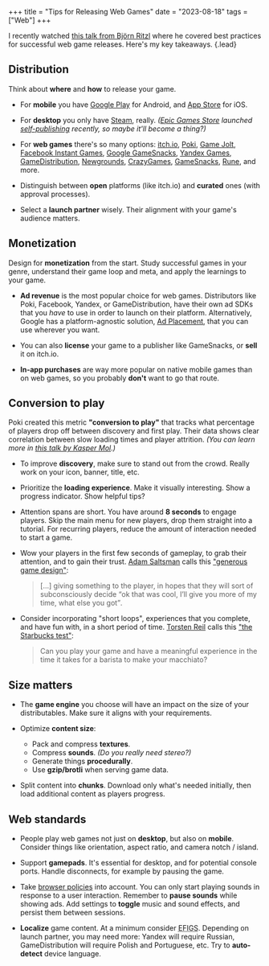 +++
title = "Tips for Releasing Web Games"
date = "2023-08-18"
tags = ["Web"]
+++

I recently watched [this talk from Björn Ritzl](https://youtu.be/EbOmEuoTc7g) where he covered best practices for successful web game releases. Here's my key takeaways.
{.lead}

<!--more-->

## Distribution

Think about **where** and **how** to release your game.

- For **mobile** you have [Google Play](https://play.google.com) for Android, and [App Store](https://www.apple.com/app-store/) for iOS.

- For **desktop** you only have [Steam](https://store.steampowered.com), really. _([Epic Games Store](https://store.epicgames.com) launched [self-publishing](https://store.epicgames.com/news/epic-games-store-launches-self-publishing-tools-for-game-developers-and-publishers) recently, so maybe it'll become a thing?)_

- For **web games** there's so many options: [itch.io](https://itch.io), [Poki](https://poki.com), [Game Jolt](https://gamejolt.com), [Facebook Instant Games](https://www.facebook.com/games/), [Google GameSnacks](https://gamesnacks.com), [Yandex Games](https://yandex.com/games/), [GameDistribution](https://gamedistribution.com), [Newgrounds](https://www.newgrounds.com/games/), [CrazyGames](https://www.crazygames.com), [GameSnacks](https://gamesnacks.com), [Rune](https://www.rune.ai), and more.

- Distinguish between **open** platforms (like itch.io) and **curated** ones (with approval processes).

- Select a **launch partner** wisely. Their alignment with your game's audience matters.

## Monetization

Design for **monetization** from the start. Study successful games in your genre, understand their game loop and meta, and apply the learnings to your game.

- **Ad revenue** is the most popular choice for web games. Distributors like Poki, Facebook, Yandex, or GameDistribution, have their own ad SDKs that you _have_ to use in order to launch on their platform. Alternatively, Google has a platform-agnostic solution, [Ad Placement](https://developers.google.com/ad-placement), that you can use wherever you want.

- You can also **license** your game to a publisher like GameSnacks, or **sell** it on itch.io.

- **In-app purchases** are way more popular on native mobile games than on web games, so you probably **don't** want to go that route.

## Conversion to play

Poki created this metric **"conversion to play"** that tracks what percentage of players drop off between discovery and first play. Their data shows clear correlation between slow loading times and player attrition. _(You can learn more in [this talk by Kasper Mol](https://youtu.be/1odNKssL3Oc).)_

- To improve **discovery**, make sure to stand out from the crowd. Really work on your icon, banner, title, etc.

- Prioritize the **loading experience**. Make it visually interesting. Show a progress indicator. Show helpful tips?

- Attention spans are short. You have around **8 seconds** to engage players. Skip the main menu for new players, drop them straight into a tutorial. For recurring players, reduce the amount of interaction needed to start a game.

- Wow your players in the first few seconds of gameplay, to grab their attention, and to gain their trust. [Adam Saltsman](https://adamatomic.com) calls this ["generous game design"](https://flippfly.com/lessons-from-a-master-adam-saltsman/):

  > [...] giving something to the player, in hopes that they will sort of subconsciously decide <q>ok that was cool, I’ll give you more of my time, what else you got</q>.

- Consider incorporating "short loops", experiences that you complete, and have fun with, in a short period of time. [Torsten Reil](https://twitter.com/torstenreil) calls this ["the Starbucks test"](https://www.gamesbrief.com/2012/08/free-to-play-design-rule-2-the-starbucks-test/):

  > Can you play your game and have a meaningful experience in the time it takes for a barista to make your macchiato?

## Size matters

- The **game engine** you choose will have an impact on the size of your distributables. Make sure it aligns with your requirements.

- Optimize **content size**:
  - Pack and compress **textures**.
  - Compress **sounds**. _(Do you really need stereo?)_
  - Generate things **procedurally**.
  - Use **gzip/brotli** when serving game data.

- Split content into **chunks**. Download only what's needed initially, then load additional content as players progress.

## Web standards

- People play web games not just on **desktop**, but also on **mobile**. Consider things like orientation, aspect ratio, and camera notch / island.

- Support **gamepads**. It's essential for desktop, and for potential console ports. Handle disconnects, for example by pausing the game.

- Take [browser policies](https://developer.mozilla.org/docs/Web/Media/Autoplay_guide) into account. You can only start playing sounds in response to a user interaction. Remember to **pause sounds** while showing ads. Add settings to **toggle** music and sound effects, and persist them between sessions.

- **Localize** game content. At a minimum consider <abbr title="English, French, Italian, German, and Spanish">EFIGS</abbr>. Depending on launch partner, you may need more: Yandex will require Russian, GameDistribution will require Polish and Portuguese, etc. Try to **auto-detect** device language.
